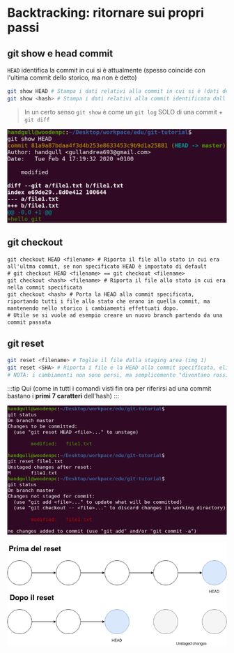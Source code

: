 # Backtracking: ritornare sui propri passi

## git show e head commit

`HEAD` identifica la commit in cui si è attualmente (spesso coincide con l'ultima commit dello storico, ma non è detto)
```sh
git show HEAD # Stampa i dati relativi alla commit in cui si è (dati dello storico + dati modifiche effettuate)
git show <hash> # Stampa i dati relativi alla commit identificata dall'hash
```
> In un certo senso `git show` è come un `git log` SOLO di una commit + `git diff`

![git-screenshot-04](../assets/git-screenshot-04.png)

## git checkout
```sh{2}
git checkout HEAD <filename> # Riporta il file allo stato in cui era all'ultma commit, se non specificato HEAD è impostato di default
# git checkout HEAD <filename> == git checkout <filename>
git checkout <hash> <filename> # Riporta il file allo stato in cui era nella commit specificata
git checkout <hash> # Porta la HEAD alla commit specificata, riportando tutti i file allo stato che erano in quella commit, ma mantenendo nello storico i cambiamenti effettuati dopo.
# Utile se si vuole ad esempio creare un nuovo branch partendo da una commit passata
```

## git reset
```sh
git reset <filename> # Toglie il file dalla staging area (img 1)
git reset <SHA> # Riporta i file e la HEAD alla commit specificata, eliminando dallo storico tutte le commit dopo la commit specificata (img 2)
# NOTA: i cambiamenti non sono persi, ma semplicemente "diventano rossi" ovvero in attesa di essere annullati o aggiunti alla staging area
```
:::tip
Qui (come in tutti i comandi visti fin ora per riferirsi ad una commit bastano i **primi 7 caratteri** dell'hash)
:::

![git-screenshot-05](../assets/git-screenshot-05.png)

![git-diagrams-02](../assets/git-diagrams-02.png)